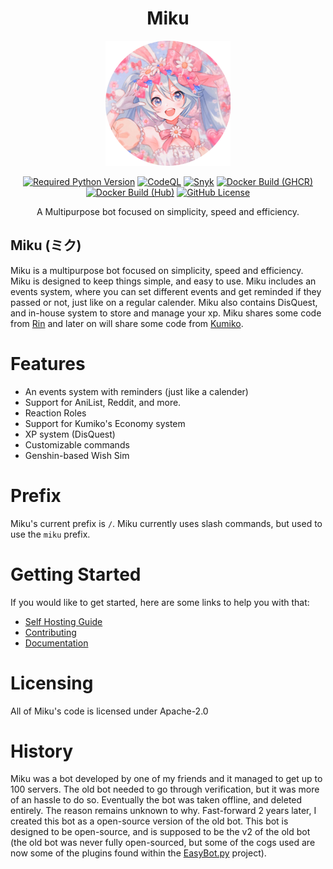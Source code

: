<div align=center>

# Miku

![Miku](./Logo-Assets/miku_smaller.png)

[![Required Python Version](https://img.shields.io/badge/Python-3.10-blue?logo=python&logoColor=white)](https://github.com/No767/Miku/blob/master/pyproject.toml) [![CodeQL](https://github.com/No767/Miku/actions/workflows/codeql.yml/badge.svg?branch=master)](https://github.com/No767/Miku/actions/workflows/codeql.yml) [![Snyk](https://github.com/No767/Miku/actions/workflows/snyk.yml/badge.svg?branch=master)](https://github.com/No767/Miku/actions/workflows/snyk.yml) [![Docker Build (GHCR)](https://github.com/No767/Miku/actions/workflows/docker-build-ghcr.yml/badge.svg)](https://github.com/No767/Miku/actions/workflows/docker-build-ghcr.yml) [![Docker Build (Hub)](https://github.com/No767/Miku/actions/workflows/docker-build-hub.yml/badge.svg)](https://github.com/No767/Miku/actions/workflows/docker-build-hub.yml) [![GitHub License](https://img.shields.io/github/license/No767/Miku?label=License&logo=github)](https://github.com/No767/Miku/blob/master/LICENSE)

A Multipurpose bot focused on simplicity, speed and efficiency.

<div align=left>
  
## Miku (ミク)

Miku is a multipurpose bot focused on simplicity, speed and efficiency. Miku is designed to keep things simple, and easy to use. Miku includes an events system, where you can set different events and get reminded if they passed or not, just like on a regular calender. Miku also contains DisQuest, and in-house system to store and manage your xp. Miku shares some code from [Rin](https://github.com/No767/Rin) and later on will share some code from [Kumiko](https://github.com/No767/Kumiko).

# Features

- An events system with reminders (just like a calender)
- Support for AniList, Reddit, and more.
- Reaction Roles
- Support for Kumiko's Economy system
- XP system (DisQuest)
- Customizable commands
- Genshin-based Wish Sim

# Prefix

Miku's current prefix is `/`. Miku currently uses slash commands, but used to use the `miku` prefix.

# Getting Started

If you would like to get started, here are some links to help you with that:

- [Self Hosting Guide](https://miku-docs.vercel.app/docs/self-hosting-miku/self-hosting-guide)
- [Contributing](./contributing.md)
- [Documentation](https://miku-docs.vercel.app/)

# Licensing

All of Miku's code is licensed under Apache-2.0

# History

Miku was a bot developed by one of my friends and it managed to get up to 100 servers. The old bot needed to go through verification, but it was more of an hassle to do so. Eventually the bot was taken offline, and deleted entirely. The reason remains unknown to why. Fast-forward 2 years later, I created this bot as a open-source version of the old bot. This bot is designed to be open-source, and is supposed to be the v2 of the old bot (the old bot was never fully open-sourced, but some of the cogs used are now some of the plugins found within the [EasyBot.py](https://github.com/Isaac-To/EasyBot.py) project).
